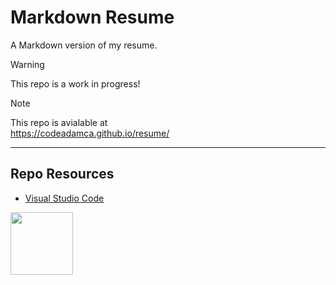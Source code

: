 # Markdown Resume

A Markdown version of my resume.

> [!Warning]  
> This repo is a work in progress!

> [!Note]  
> This repo is avialable at  
> https://codeadamca.github.io/resume/

***

## Repo Resources

* [Visual Studio Code](https://code.visualstudio.com/)

<a href="https://codeadam.ca">
<img src="https://codeadam.ca/images/code-block.png" width="100">
</a>
